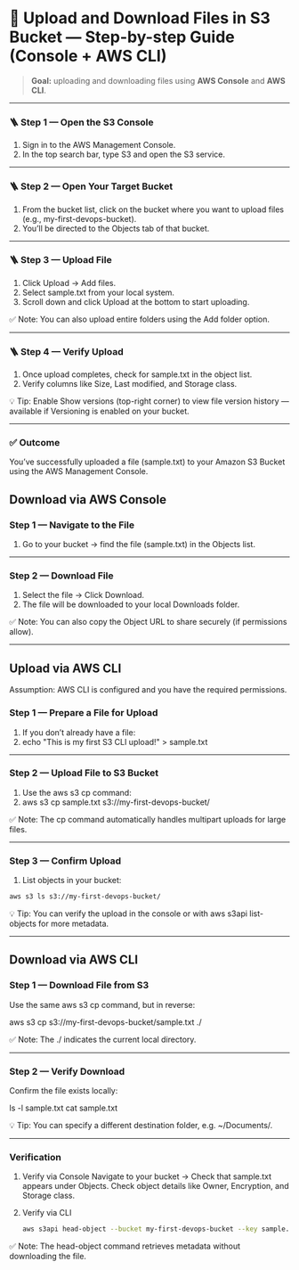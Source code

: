 # 📁 Upload and Download Files in S3 Bucket — Step-by-step Guide (Console + AWS CLI)

> **Goal:** uploading and downloading files using **AWS Console** and **AWS CLI**.  

---
### 🪜 Step 1 — Open the S3 Console
1. Sign in to the AWS Management Console.
2. In the top search bar, type S3 and open the S3 service.
<!-- 📸 Add snapshot of AWS S3 Console search here -->

---
### 🪜 Step 2 — Open Your Target Bucket
1. From the bucket list, click on the bucket where you want to upload files
(e.g., my-first-devops-bucket).
2. You’ll be directed to the Objects tab of that bucket.
<!-- 📸 Add snapshot of Bucket → Objects tab here -->
---

### 🪜 Step 3 — Upload File
1. Click Upload → Add files.
2. Select sample.txt from your local system.
3. Scroll down and click Upload at the bottom to start uploading.
<!-- 📸 Add snapshot of Upload dialog here -->

✅ Note: You can also upload entire folders using the Add folder option.

---

### 🪜 Step 4 — Verify Upload
1. Once upload completes, check for sample.txt in the object list.
2. Verify columns like Size, Last modified, and Storage class.
<!-- 📸 Add snapshot showing file uploaded successfully -->

💡 Tip: Enable Show versions (top-right corner) to view file version history — available if Versioning is enabled on your bucket.

---

### ✅ Outcome
You’ve successfully uploaded a file (sample.txt) to your Amazon S3 Bucket using the AWS Management Console.

## Download via AWS Console

### Step 1 — Navigate to the File
1. Go to your bucket → find the file (sample.txt) in the Objects list.
<!-- Add snapshot here -->
---
### Step 2 — Download File
1. Select the file → Click Download.
2. The file will be downloaded to your local Downloads folder.
<!-- Add snapshot here -->

✅ Note: You can also copy the Object URL to share securely (if permissions allow).

---

## Upload via AWS CLI
 Assumption: AWS CLI is configured and you have the required permissions.

### Step 1 — Prepare a File for Upload
1. If you don’t already have a file:
2. echo "This is my first S3 CLI upload!" > sample.txt

<!-- Add snapshot here -->
---
### Step 2 — Upload File to S3 Bucket
1. Use the aws s3 cp command:
2. aws s3 cp sample.txt s3://my-first-devops-bucket/
<!-- Add snapshot here -->

✅ Note: The cp command automatically handles multipart uploads for large files.

---
### Step 3 — Confirm Upload
1. List objects in your bucket:
```bash 
aws s3 ls s3://my-first-devops-bucket/
```
<!-- Add snapshot here -->

💡 Tip: You can verify the upload in the console or with aws s3api list-objects for more metadata.

---

## Download via AWS CLI

### Step 1 — Download File from S3

Use the same aws s3 cp command, but in reverse:

aws s3 cp s3://my-first-devops-bucket/sample.txt ./

<!-- Add snapshot here -->

✅ Note: The ./ indicates the current local directory.

---

### Step 2 — Verify Download

Confirm the file exists locally:

ls -l sample.txt
cat sample.txt

<!-- Add snapshot here -->

💡 Tip: You can specify a different destination folder, e.g. ~/Documents/.

---

### Verification
1. Verify via Console
   Navigate to your bucket → Check that sample.txt appears under Objects.
   Check object details like Owner, Encryption, and Storage class.
<!-- Add snapshot here -->

2. Verify via CLI
   ```bash
   aws s3api head-object --bucket my-first-devops-bucket --key sample.txt
   ```
<!-- Add snapshot here -->

✅ Note: The head-object command retrieves metadata without downloading the file.

